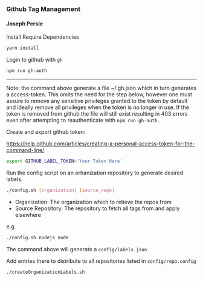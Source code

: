 ### Github Tag Management

#### Joseph Persie


Install Require Dependencies
```bash
yarn install
```

Login to github with `gh`
```bash
npm run gh-auth
```

---
Note: the command above generate a file ~/.gh.json which in turn generates a access-token. This omits the need for the step below,
however one must assure to remove any sensitive privileges granted to the token by default and ideally remove all privileges when the 
token is no longer in use. If the token is removed from github the file will still exist resulting in 403 errors even after attempting
to reauthenticate with `npm run gh-auth`.

Create and export github token:

https://help.github.com/articles/creating-a-personal-access-token-for-the-command-line/

```bash
export GITHUB_LABEL_TOKEN='Your Token Here'
```

Run the config script on an orhanization repository to generate desired labels.


```bash
./config.sh [organization] [source_repo]
```

- Organization: The organization which to retieve the repos from
- Source Repository: The repository to fetch all tags from and apply elsewhere

e.g. 

```bash
./config.sh nodejs node
```

The command above will generate a `config/labels.json` 

Add entries there to distribute to all repositories listed in `config/repo.config`

```bash
./createOrganizationLabels.sh
```
